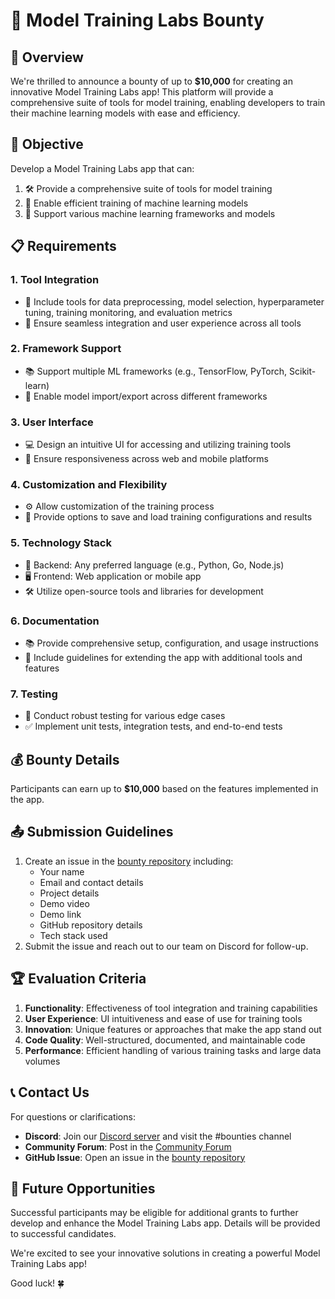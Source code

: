 # 🧠 Model Training Labs Bounty

## 🌟 Overview

We're thrilled to announce a bounty of up to **$10,000** for creating an innovative Model Training Labs app! This platform will provide a comprehensive suite of tools for model training, enabling developers to train their machine learning models with ease and efficiency.

## 🎯 Objective

Develop a Model Training Labs app that can:

1. 🛠️ Provide a comprehensive suite of tools for model training
2. 🚀 Enable efficient training of machine learning models
3. 🔧 Support various machine learning frameworks and models

## 📋 Requirements

### 1. Tool Integration

- 🧰 Include tools for data preprocessing, model selection, hyperparameter tuning, training monitoring, and evaluation metrics
- 🔗 Ensure seamless integration and user experience across all tools

### 2. Framework Support

- 📚 Support multiple ML frameworks (e.g., TensorFlow, PyTorch, Scikit-learn)
- 🔄 Enable model import/export across different frameworks

### 3. User Interface

- 💻 Design an intuitive UI for accessing and utilizing training tools
- 📱 Ensure responsiveness across web and mobile platforms

### 4. Customization and Flexibility

- ⚙️ Allow customization of the training process
- 💾 Provide options to save and load training configurations and results

### 5. Technology Stack

- 🔧 Backend: Any preferred language (e.g., Python, Go, Node.js)
- 🖥️ Frontend: Web application or mobile app
- 🛠️ Utilize open-source tools and libraries for development

### 6. Documentation

- 📚 Provide comprehensive setup, configuration, and usage instructions
- 📝 Include guidelines for extending the app with additional tools and features

### 7. Testing

- 🧪 Conduct robust testing for various edge cases
- ✅ Implement unit tests, integration tests, and end-to-end tests

## 💰 Bounty Details

Participants can earn up to **$10,000** based on the features implemented in the app.

## 📤 Submission Guidelines

1. Create an issue in the [bounty repository](https://github.com/spheronfdn/sos-ai-bounty) including:
   - Your name
   - Email and contact details
   - Project details
   - Demo video
   - Demo link
   - GitHub repository details
   - Tech stack used
2. Submit the issue and reach out to our team on Discord for follow-up.

## 🏆 Evaluation Criteria

1. **Functionality**: Effectiveness of tool integration and training capabilities
2. **User Experience**: UI intuitiveness and ease of use for training tools
3. **Innovation**: Unique features or approaches that make the app stand out
4. **Code Quality**: Well-structured, documented, and maintainable code
5. **Performance**: Efficient handling of various training tasks and large data volumes

## 📞 Contact Us

For questions or clarifications:

- **Discord**: Join our [Discord server](https://sphn.wiki/discord) and visit the #bounties channel
- **Community Forum**: Post in the [Community Forum](https://community.spheron.network/)
- **GitHub Issue**: Open an issue in the [bounty repository](https://github.com/spheronfdn/sos-ai-bounty/issues)

## 🚀 Future Opportunities

Successful participants may be eligible for additional grants to further develop and enhance the Model Training Labs app. Details will be provided to successful candidates.

We're excited to see your innovative solutions in creating a powerful Model Training Labs app!

Good luck! 🍀

